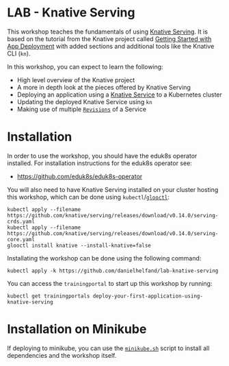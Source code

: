 LAB - Knative Serving
=====================

This workshop teaches the fundamentals of using [Knative Serving](https://knative.dev/docs/serving/). It is based on the tutorial from 
the Knative project called [Getting Started with App Deployment](https://knative.dev/docs/serving/getting-started-knative-app/) with added 
sections and additional tools like the Knative CLI (`kn`).

In this workshop, you can expect to learn the following:
* High level overview of the Knative project
* A more in depth look at the pieces offered by Knative Serving 
* Deploying an application using a [Knative Service](https://knative.dev/docs/serving/spec/knative-api-specification-1.0/#service) to a Kubernetes cluster
* Updating the deployed Knative Service using `kn`
* Making use of multiple [`Revisions`](https://knative.dev/docs/serving/spec/knative-api-specification-1.0/#revision) of a Service

Installation
============

In order to use the workshop, you should have the eduk8s operator installed. For installation instructions for the eduk8s operator see:
* https://github.com/eduk8s/eduk8s-operator

You will also need to have Knative Serving installed on your cluster hosting this workshop, which can be done using `kubectl`/[`glooctl`](https://docs.solo.io/gloo/latest/getting_started/):

```
kubectl apply --filename https://github.com/knative/serving/releases/download/v0.14.0/serving-crds.yaml
kubectl apply --filename https://github.com/knative/serving/releases/download/v0.14.0/serving-core.yaml
glooctl install knative --install-knative=false
```

Installating the workshop can be done using the following command:

```
kubectl apply -k https://github.com/danielhelfand/lab-knative-serving
```

You can access the `trainingportal` to start up this workshop by running:

```
kubectl get trainingportals deploy-your-first-application-using-knative-serving
```

Installation on Minikube
========================

If deploying to minikube, you can use the [`minikube.sh`](minikube.sh) script to install all dependencies and the workshop itself.